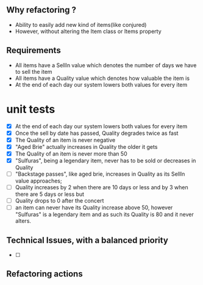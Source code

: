 ## Why refactoring ?
- Ability to easily add new kind of items(like conjured) 
- However, without altering the Item class or Items property
                                                        
## Requirements

- All items have a SellIn value which denotes the number of days we have to sell the item
- All items have a Quality value which denotes how valuable the item is
- At the end of each day our system lowers both values for every item

# unit tests
-[x] At the end of each day our system lowers both values for every item
-[x] Once the sell by date has passed, Quality degrades twice as fast
-[x] The Quality of an item is never negative
-[x] "Aged Brie" actually increases in Quality the older it gets
-[x] The Quality of an item is never more than 50
-[x] "Sulfuras", being a legendary item, never has to be sold or decreases in Quality
-[ ] "Backstage passes", like aged brie, increases in Quality as its SellIn value approaches;
-[ ] Quality increases by 2 when there are 10 days or less and by 3 when there are 5 days or less but
-[ ] Quality drops to 0 after the concert
-[ ] an item can never have its Quality increase above 50, however "Sulfuras" is a legendary item and as such its Quality is 80 and it never alters.

## Technical Issues, with a balanced priority
-[ ]

## Refactoring actions

